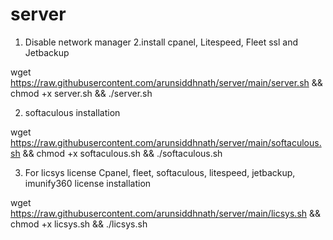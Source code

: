 # server

1. Disable network manager 2.install cpanel, Litespeed, Fleet ssl and Jetbackup

wget https://raw.githubusercontent.com/arunsiddhnath/server/main/server.sh && chmod +x server.sh && ./server.sh


2. softaculous installation

wget https://raw.githubusercontent.com/arunsiddhnath/server/main/softaculous.sh && chmod +x softaculous.sh && ./softaculous.sh

3. For licsys license 
Cpanel, fleet, softaculous, litespeed, jetbackup, imunify360 license installation

wget https://raw.githubusercontent.com/arunsiddhnath/server/main/licsys.sh && chmod +x licsys.sh && ./licsys.sh

